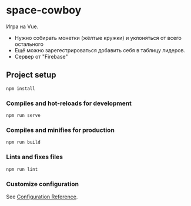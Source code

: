# space-cowboy
Игра на Vue. 
* Нужно собирать монетки (жёлтые кружки) и уклоняться от всего остального
* Ещё можно зарегестрироваться добавить себя в таблицу лидеров. 
* Сервер от "Firebase"

## Project setup
```
npm install
```

### Compiles and hot-reloads for development
```
npm run serve
```

### Compiles and minifies for production
```
npm run build
```

### Lints and fixes files
```
npm run lint
```

### Customize configuration
See [Configuration Reference](https://cli.vuejs.org/config/).

